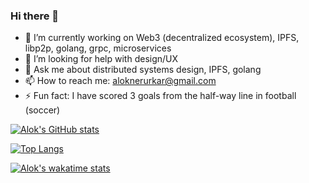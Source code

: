 ### Hi there 👋
- 🔭  I’m currently working on Web3 (decentralized ecosystem), IPFS, libp2p, golang, grpc, microservices
- 🤔  I’m looking for help with design/UX
- 💬  Ask me about distributed systems design, IPFS, golang
- 📫  How to reach me: aloknerurkar@gmail.com
- ⚡   Fun fact: I have scored 3 goals from the half-way line in football (soccer)



[![Alok's GitHub stats](https://github-readme-stats.vercel.app/api?username=aloknerurkar)](https://github.com/aloknerurkar/github-readme-stats)



[![Top Langs](https://github-readme-stats.vercel.app/api/top-langs/?username=aloknerurkar&layout=compact)](https://github.com/aloknerurkar/github-readme-stats)



[![Alok's wakatime stats](https://github-readme-stats.vercel.app/api/wakatime?username=@aloknerurkar)](https://github.com/aloknerurkar/github-readme-stats)

